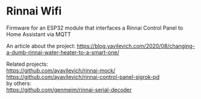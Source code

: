# Rinnai Wifi
Firmware for an ESP32 module that interfaces a Rinnai Control Panel to Home Assistant via MQTT

An article about the project: https://blog.yavilevich.com/2020/08/changing-a-dumb-rinnai-water-heater-to-a-smart-one/

Related projects:  
https://github.com/ayavilevich/rinnai-mock/  
https://github.com/ayavilevich/rinnai-control-panel-sigrok-pd  
by others:  
https://github.com/genmeim/rinnai-serial-decoder  
